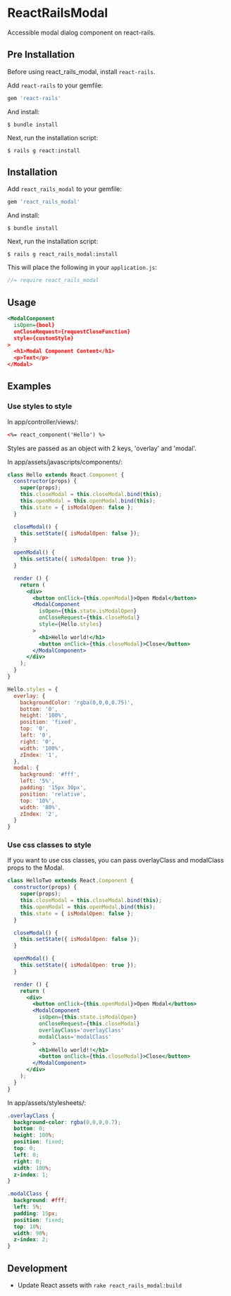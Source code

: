 # ReactRailsModal

Accessible modal dialog component on react-rails.

## Pre Installation

Before using react_rails_modal, install `react-rails`.

Add `react-rails` to your gemfile:

```ruby
gem 'react-rails'
```

And install:

    $ bundle install

Next, run the installation script:

    $ rails g react:install

## Installation

Add `react_rails_modal` to your gemfile:

```ruby
gem 'react_rails_modal'
```

And install:

    $ bundle install

Next, run the installation script:

    $ rails g react_rails_modal:install

This will place the following in your `application.js`:

```js
//= require react_rails_modal
```

## Usage

```xml
<ModalConponent
  isOpen={bool}
  onCloseRequest={requestCloseFunction}
  style={customStyle}
>
  <h1>Modal Component Content</h1>
  <p>Text</p>
</Modal>
```

## Examples
### Use styles to style

In app/controller/views/:

```html
<%= react_component('Hello') %>
```

Styles are passed as an object with 2 keys, 'overlay' and 'modal'.

In app/assets/javascripts/components/:

```jsx
class Hello extends React.Component {
  constructor(props) {
    super(props);
    this.closeModal = this.closeModal.bind(this);
    this.openModal = this.openModal.bind(this);
    this.state = { isModalOpen: false };
  }

  closeModal() {
    this.setState({ isModalOpen: false });
  }

  openModal() {
    this.setState({ isModalOpen: true });
  }

  render () {
    return (
      <div>
        <button onClick={this.openModal}>Open Modal</button>
        <ModalComponent
          isOpen={this.state.isModalOpen}
          onCloseRequest={this.closeModal}
          style={Hello.styles}
        >
          <h1>Hello world!</h1>
          <button onClick={this.closeModal}>Close</button>
        </ModalComponent>
      </div>
    );
  }
}

Hello.styles = {
  overlay: {
    backgroundColor: 'rgba(0,0,0,0.75)',
    bottom: '0',
    height: '100%',
    position: 'fixed',
    top: '0',
    left: '0',
    right: '0',
    width: '100%',
    zIndex: '1',
  },
  modal: {
    background: '#fff',
    left: '5%',
    padding: '15px 30px',
    position: 'relative',
    top: '10%',
    width: '80%',
    zIndex: '2',
  }
}
```

### Use css classes to style

If you want to use css classes, you can pass overlayClass and modalClass props to the Modal.

```jsx
class HelloTwo extends React.Component {
  constructor(props) {
    super(props);
    this.closeModal = this.closeModal.bind(this);
    this.openModal = this.openModal.bind(this);
    this.state = { isModalOpen: false };
  }

  closeModal() {
    this.setState({ isModalOpen: false });
  }

  openModal() {
    this.setState({ isModalOpen: true });
  }

  render () {
    return (
      <div>
        <button onClick={this.openModal}>Open Modal</button>
        <ModalComponent
          isOpen={this.state.isModalOpen}
          onCloseRequest={this.closeModal}
          overlayClass='overlayClass'
          modalClass='modalClass'
        >
          <h1>Hello world!!</h1>
          <button onClick={this.closeModal}>Close</button>
        </ModalComponent>
      </div>
    );
  }
}
```

In app/assets/stylesheets/:

```css
.overlayClass {
  background-color: rgba(0,0,0,0.7);
  bottom: 0;
  height: 100%;
  position: fixed;
  top: 0;
  left: 0;
  right: 0;
  width: 100%;
  z-index: 1;
}

.modalClass {
  background: #fff;
  left: 5%;
  padding: 15px;
  position: fixed;
  top: 10%;
  width: 90%;
  z-index: 2;
}
```

## Development
* Update React assets with `rake react_rails_modal:build`
